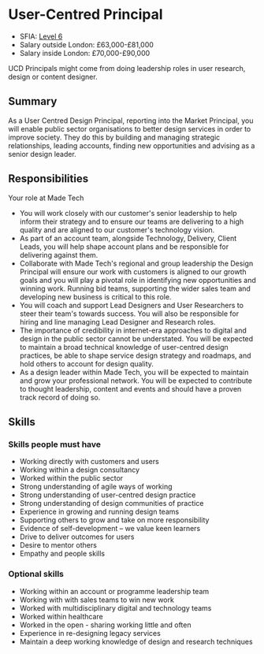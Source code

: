 # User-Centred Principal

- SFIA: [Level 6](https://sfia-online.org/en/sfia-6/responsibilities/level-6)
- Salary outside London: £63,000-£81,000
- Salary inside London: £70,000-£90,000 

UCD Principals might come from doing leadership roles in user research, design or content designer. 

## Summary

As a User Centred Design Principal, reporting into the Market Principal, you will enable public sector organisations to better design services in order to improve society. They do this by building and managing strategic relationships, leading accounts, finding new opportunities and advising as a senior design leader.

## Responsibilities 

Your role at Made Tech
- You will work closely with our customer's senior leadership to help inform their strategy and to ensure our teams are delivering to a high quality and are aligned to our customer's technology vision.
- As part of an account team, alongside Technology, Delivery, Client Leads, you will help shape account plans and be responsible for delivering against them.
- Collaborate with Made Tech's regional and group leadership the Design Principal will ensure our work with customers is aligned to our growth goals and you will play a pivotal role in identifying new opportunities and winning work. Running bid teams, supporting the wider sales team and developing new business is critical to this role.
- You will coach and support Lead Designers and User Researchers to steer their team's towards success. You will also be responsible for hiring and line managing Lead Designer and Research roles.
- The importance of credibility in internet-era approaches to digital and design in the public sector cannot be understated. You will be expected to maintain a broad technical knowledge of user-centred design practices, be able to shape service design strategy and roadmaps, and hold others to account for design quality.
- As a design leader within Made Tech, you will be expected to maintain and grow your professional network. You will be expected to contribute to thought leadership, content and events and should have a proven track record of doing so.

## Skills

### Skills people must have

- Working directly with customers and users
- Working within a design consultancy
- Worked within the public sector
- Strong understanding of agile ways of working
- Strong understanding of user-centred design practice
- Strong understanding of design communities of practice
- Experience in growing and running design teams
- Supporting others to grow and take on more responsibility
- Evidence of self-development – we value keen learners
- Drive to deliver outcomes for users
- Desire to mentor others
- Empathy and people skills

### Optional skills

- Working within an account or programme leadership team
- Working with with sales teams to win new work
- Worked with multidisciplinary digital and technology teams
- Worked within healthcare
- Worked in the open - sharing working little and often
- Experience in re-designing legacy services
- Maintain a deep working knowledge of design and research techniques



